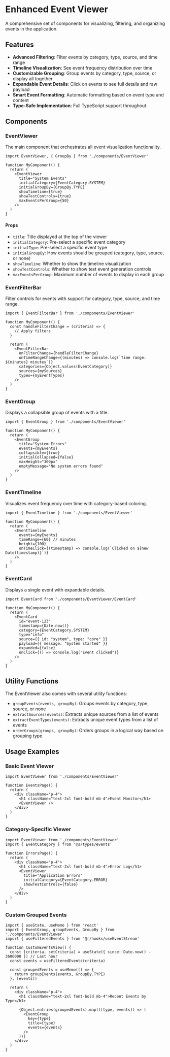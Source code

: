 # Enhanced Event Viewer

A comprehensive set of components for visualizing, filtering, and organizing events in the application.

## Features

- **Advanced Filtering**: Filter events by category, type, source, and time range
- **Timeline Visualization**: See event frequency distribution over time
- **Customizable Grouping**: Group events by category, type, source, or display all together
- **Expandable Event Details**: Click on events to see full details and raw payload
- **Smart Event Formatting**: Automatic formatting based on event type and content
- **Type-Safe Implementation**: Full TypeScript support throughout

## Components

### EventViewer

The main component that orchestrates all event visualization functionality.

```tsx
import EventViewer, { GroupBy } from './components/EventViewer'

function MyComponent() {
  return (
    <EventViewer 
      title="System Events"
      initialCategory={EventCategory.SYSTEM}
      initialGroupBy={GroupBy.TYPE}
      showTimeline={true}
      showTestControls={true}
      maxEventsPerGroup={50}
    />
  )
}
```

#### Props

- `title`: Title displayed at the top of the viewer
- `initialCategory`: Pre-select a specific event category
- `initialType`: Pre-select a specific event type
- `initialGroupBy`: How events should be grouped (category, type, source, or none)
- `showTimeline`: Whether to show the timeline visualization
- `showTestControls`: Whether to show test event generation controls
- `maxEventsPerGroup`: Maximum number of events to display in each group

### EventFilterBar

Filter controls for events with support for category, type, source, and time range.

```tsx
import { EventFilterBar } from './components/EventViewer'

function MyComponent() {
  const handleFilterChange = (criteria) => {
    // Apply filters
  }
  
  return (
    <EventFilterBar
      onFilterChange={handleFilterChange}
      onTimeRangeChange={(minutes) => console.log(`Time range: ${minutes} minutes`)}
      categories={Object.values(EventCategory)}
      sources={mySources}
      types={myEventTypes}
    />
  )
}
```

### EventGroup

Displays a collapsible group of events with a title.

```tsx
import { EventGroup } from './components/EventViewer'

function MyComponent() {
  return (
    <EventGroup
      title="System Errors"
      events={myEvents}
      collapsible={true}
      initialCollapsed={false}
      maxHeight="300px"
      emptyMessage="No system errors found"
    />
  )
}
```

### EventTimeline

Visualizes event frequency over time with category-based coloring.

```tsx
import { EventTimeline } from './components/EventViewer'

function MyComponent() {
  return (
    <EventTimeline
      events={myEvents}
      timeRange={60} // minutes
      height={100} 
      onTimeClick={(timestamp) => console.log(`Clicked on ${new Date(timestamp)}`)}
    />
  )
}
```

### EventCard

Displays a single event with expandable details.

```tsx
import EventCard from './components/EventViewer/EventCard'

function MyComponent() {
  return (
    <EventCard
      id="event-123"
      timestamp={Date.now()}
      category={EventCategory.SYSTEM}
      type="info"
      source={{ id: "system", type: "core" }}
      payload={{ message: "System started" }}
      expanded={false}
      onClick={() => console.log("Event clicked")}
    />
  )
}
```

## Utility Functions

The EventViewer also comes with several utility functions:

- `groupEvents(events, groupBy)`: Groups events by category, type, source, or none
- `extractSources(events)`: Extracts unique sources from a list of events
- `extractEventTypes(events)`: Extracts unique event types from a list of events
- `orderGroups(groups, groupBy)`: Orders groups in a logical way based on grouping type

## Usage Examples

### Basic Event Viewer

```tsx
import EventViewer from './components/EventViewer'

function EventsPage() {
  return (
    <div className="p-4">
      <h1 className="text-2xl font-bold mb-4">Event Monitor</h1>
      <EventViewer />
    </div>
  )
}
```

### Category-Specific Viewer

```tsx
import EventViewer from './components/EventViewer'
import { EventCategory } from '@s/types/events'

function ErrorsPage() {
  return (
    <div className="p-4">
      <h1 className="text-2xl font-bold mb-4">Error Log</h1>
      <EventViewer 
        title="Application Errors"
        initialCategory={EventCategory.ERROR}
        showTestControls={false}
      />
    </div>
  )
}
```

### Custom Grouped Events

```tsx
import { useState, useMemo } from 'react'
import { EventGroup, groupEvents, GroupBy } from './components/EventViewer'
import { useFilteredEvents } from '@r/hooks/useEventStream'

function CustomEventsView() {
  const [criteria, setCriteria] = useState({ since: Date.now() - 3600000 }) // Last hour
  const events = useFilteredEvents(criteria)
  
  const groupedEvents = useMemo(() => {
    return groupEvents(events, GroupBy.TYPE)
  }, [events])
  
  return (
    <div className="p-4">
      <h1 className="text-2xl font-bold mb-4">Recent Events by Type</h1>
      
      {Object.entries(groupedEvents).map(([type, events]) => (
        <EventGroup
          key={type}
          title={type}
          events={events}
        />
      ))}
    </div>
  )
}
```